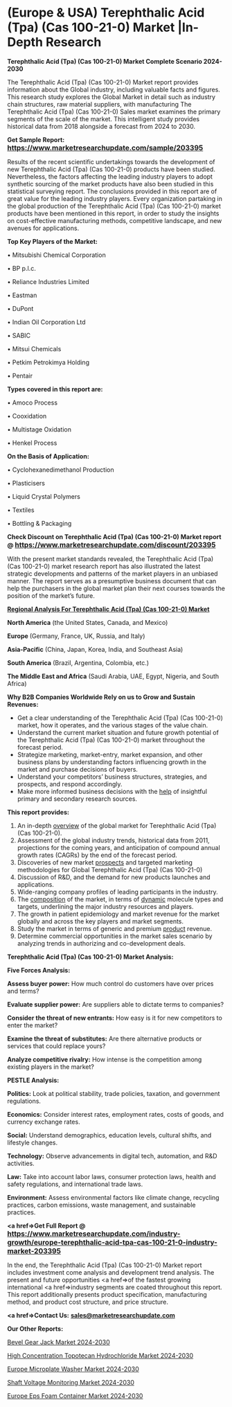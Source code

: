 # (Europe & USA) Terephthalic Acid (Tpa) (Cas 100-21-0) Market |In-Depth Research

<strong>Terephthalic Acid (Tpa) (Cas 100-21-0) Market Complete Scenario 2024-2030</strong>

The Terephthalic Acid (Tpa) (Cas 100-21-0) Market report provides information about the Global industry, including valuable facts and figures. This research study explores the Global Market in detail such as industry chain structures, raw material suppliers, with manufacturing The Terephthalic Acid (Tpa) (Cas 100-21-0) Sales market examines the primary segments of the scale of the market. This intelligent study provides historical data from 2018 alongside a forecast from 2024 to 2030.

<strong>Get Sample Report: <a href=https://www.marketresearchupdate.com/sample/203395><font size=3 color=#0000ff>https://www.marketresearchupdate.com/sample/203395</font></a></strong>

Results of the recent scientific undertakings towards the development of new Terephthalic Acid (Tpa) (Cas 100-21-0) products have been studied. Nevertheless, the factors affecting the leading industry players to adopt synthetic sourcing of the market products have also been studied in this statistical surveying report. The conclusions provided in this report are of great value for the leading industry players. Every organization partaking in the global production of the Terephthalic Acid (Tpa) (Cas 100-21-0) market products have been mentioned in this report, in order to study the insights on cost-effective manufacturing methods, competitive landscape, and new avenues for applications.

<strong>Top Key Players of the Market:</strong>

• Mitsubishi Chemical Corporation

• BP p.l.c.

• Reliance Industries Limited

• Eastman

• DuPont

• Indian Oil Corporation Ltd

• SABIC

• Mitsui Chemicals

• Petkim Petrokimya Holding

• Pentair

<strong>Types covered in this report are: </strong>

• Amoco Process

• Cooxidation

• Multistage Oxidation

• Henkel Process

<strong>On the Basis of Application:</strong>

• Cyclohexanedimethanol Production

• Plasticisers

• Liquid Crystal Polymers

• Textiles

• Bottling & Packaging

<strong>Check Discount on Terephthalic Acid (Tpa) (Cas 100-21-0) Market report @ <a href=https://www.marketresearchupdate.com/discount/203395><font size=3 color=#0000ff>https://www.marketresearchupdate.com/discount/203395</font></a></strong>

With the present market standards revealed, the Terephthalic Acid (Tpa) (Cas 100-21-0) market research report has also illustrated the latest strategic developments and patterns of the market players in an unbiased manner. The report serves as a presumptive business document that can help the purchasers in the global market plan their next courses towards the position of the market’s future.

<strong><u><b>Regional Analysis For Terephthalic Acid (Tpa) (Cas 100-21-0) Market</b></u></strong>

<strong><b>North America</b></strong> (the United States, Canada, and Mexico)

<strong><b>Europe </b></strong>(Germany, France, UK, Russia, and Italy)

<strong><b>Asia-Pacific</b></strong> (China, Japan, Korea, India, and Southeast Asia)

<strong><b>South America</b></strong> (Brazil, Argentina, Colombia, etc.)

<strong><b>The Middle East and Africa</b></strong> (Saudi Arabia, UAE, Egypt, Nigeria, and South Africa)

<strong>Why B2B Companies Worldwide Rely on us to Grow and Sustain Revenues:</strong>
<ul>
  <li>Get a clear understanding of the Terephthalic Acid (Tpa) (Cas 100-21-0) market, how it operates, and the various stages of the value chain.</li>
  <li>Understand the current market situation and future growth potential of the Terephthalic Acid (Tpa) (Cas 100-21-0) market throughout the forecast period.</li>
  <li>Strategize marketing, market-entry, market expansion, and other business plans by understanding factors influencing growth in the market and purchase decisions of buyers.</li>
  <li>Understand your competitors’ business structures, strategies, and prospects, and respond accordingly.</li>
  <li>Make more informed business decisions with the <a href=ASDF991299>help</a> of insightful primary and secondary research sources.</li>
</ul>
<strong>This report provides:</strong>
<ol>
  <li>An in-depth <a href=>overview</a> of the global market for Terephthalic Acid (Tpa) (Cas 100-21-0).</li>
  <li>Assessment of the global industry trends, historical data from 2011, projections for the coming years, and anticipation of compound annual growth rates (CAGRs) by the end of the forecast period.</li>
  <li>Discoveries of new market <a href=>prospects</a> and targeted marketing methodologies for Global Terephthalic Acid (Tpa) (Cas 100-21-0)</li>
  <li>Discussion of R&amp;D, and the demand for new products launches and applications.</li>
  <li>Wide-ranging company profiles of leading participants in the industry.</li>
  <li>The <a href=ASDF881288>composition</a> of the market, in terms of <a href=>dynamic</a> molecule types and targets, underlining the major industry resources and players.</li>
  <li>The growth in patient epidemiology and market revenue for the market globally and across the key players and market segments.</li>
  <li>Study the market in terms of generic and premium <a href=>product</a> revenue.</li>
  <li>Determine commercial opportunities in the market sales scenario by analyzing trends in authorizing and co-development deals.</li>
</ol>

<strong>Terephthalic Acid (Tpa) (Cas 100-21-0) Market Analysis:</strong>

<strong>Five Forces Analysis:</strong>

<strong>Assess buyer power:</strong> How much control do customers have over prices and terms?

<strong>Evaluate supplier power:</strong> Are suppliers able to dictate terms to companies?

<strong>Consider the threat of new entrants:</strong> How easy is it for new competitors to enter the market?

<strong>Examine the threat of substitutes:</strong> Are there alternative products or services that could replace yours?

<strong>Analyze competitive rivalry:</strong> How intense is the competition among existing players in the market?

<strong>PESTLE Analysis:</strong>

<strong>Politics:</strong> Look at political stability, trade policies, taxation, and government regulations.

<strong>Economics:</strong> Consider interest rates, employment rates, costs of goods, and currency exchange rates.

<strong>Social:</strong> Understand demographics, education levels, cultural shifts, and lifestyle changes.

<strong>Technology:</strong> Observe advancements in digital tech, automation, and R&D activities.

<strong>Law:</strong> Take into account labor laws, consumer protection laws, health and safety regulations, and international trade laws.

<strong>Environment:</strong> Assess environmental factors like climate change, recycling practices, carbon emissions, waste management, and sustainable practices.

<strong><a href=>Get Full Report</a> @ <a href=https://www.marketresearchupdate.com/industry-growth/europe-terephthalic-acid-tpa-cas-100-21-0-industry-market-203395><font size=3 color=#0000ff>https://www.marketresearchupdate.com/industry-growth/europe-terephthalic-acid-tpa-cas-100-21-0-industry-market-203395</font></a></strong>

In the end, the Terephthalic Acid (Tpa) (Cas 100-21-0) Market report includes investment come analysis and development trend analysis. The present and future opportunities <a href=>of</a> the fastest growing international <a href=>industry</a> segments are coated throughout this report. This report additionally presents product specification, manufacturing method, and product cost structure, and price structure.

<strong><a href=><strong>Contact Us:</strong></a></strong>
<strong>sales@marketresearchupdate.com</strong>

<strong>Our Other Reports:</strong>

<a href=https://www.linkedin.com/pulse/bevel-gear-jack-market-industry-analysis-segments>Bevel Gear Jack Market 2024-2030</a>

<a href=https://www.linkedin.com/pulse/high-concentration-topotecan-hydrochloride-market>High Concentration Topotecan Hydrochloride Market 2024-2030</a>

<a href=https://www.linkedin.com/pulse/europe-microplate-washer-market-2023-thriving>Europe Microplate Washer Market 2024-2030</a>

<a href=https://www.linkedin.com/pulse/shaft-voltage-monitoring-market-2023-statistics-bkv1f/>Shaft Voltage Monitoring Market 2024-2030</a>

<a href=https://www.linkedin.com/pulse/europe-eps-foam-container-market-research-ydtcf/>Europe Eps Foam Container Market 2024-2030</a>
